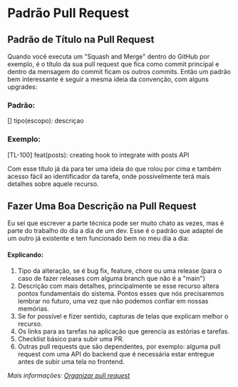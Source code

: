 # Padrão Pull Request

## Padrão de Título na Pull Request

Quando você executa um "Squash and Merge" dentro do GitHub por exemplo, é o título da sua pull request que fica como commit
principal e dentro da mensagem do commit ficam os outros commits. 
Então um padrão bem interessante é seguir a mesma ideia da convenção, com alguns upgrades:

### Padrão:
[<id-da-sua-tarefa>] tipo(escopo): descriçao

### Exemplo:
[TL-100] feat(posts): creating hook to integrate with posts API

Com esse título já da para ter uma ideia do que rolou por cima e também acesso fácil ao identificador da tarefa, 
onde possívelmente terá mais detalhes sobre aquele recurso.

## Fazer Uma Boa Descrição na Pull Request
Eu sei que escrever a parte técnica pode ser muito chato as vezes, mas é parte do trabalho do dia a dia de um dev. 
Esse é o padrão que adaptei de um outro já existente e tem funcionado bem no meu dia a dia:

#### Explicando:

1. Tipo da alteração, se é bug fix, feature, chore ou uma release (para o caso de fazer releases com alguma branch que não é a "main")
2. Descrição com mais detalhes, principalmente se esse recurso altera pontos fundamentais do sistema. Pontos esses que nós precisaremos lembrar no futuro, uma vez que não podemos confiar em nossas memórias.
3. Se for possível e fizer sentido, capturas de telas que explicam melhor o recurso.
4. Os links para as tarefas na aplicação que gerencia as estórias e tarefas.
5. Checklist básico para subir uma PR.
6. Outras pull requests que são dependentes, por exemplo: alguma pull request com uma API do backend que é necessária estar entregue antes de subir uma tela no frontend.
   

_Mais informações: [Organizar pull request](https://www.tabnews.com.br/guscsales/uma-maneira-de-organizar-suas-branches-commits-e-pull-requests)_
